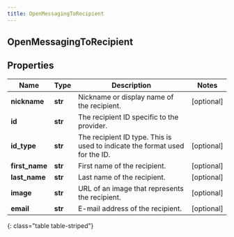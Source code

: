 ```yaml
---
title: OpenMessagingToRecipient
---
```

## OpenMessagingToRecipient

## Properties

|Name | Type | Description | Notes|
|------------ | ------------- | ------------- | -------------|
| **nickname** | **str** | Nickname or display name of the recipient. | [optional] |
| **id** | **str** | The recipient ID specific to the provider. | |
| **id_type** | **str** | The recipient ID type. This is used to indicate the format used for the ID. | [optional] |
| **first_name** | **str** | First name of the recipient. | [optional] |
| **last_name** | **str** | Last name of the recipient. | [optional] |
| **image** | **str** | URL of an image that represents the recipient. | [optional] |
| **email** | **str** | E-mail address of the recipient. | [optional] |
{: class="table table-striped"}


